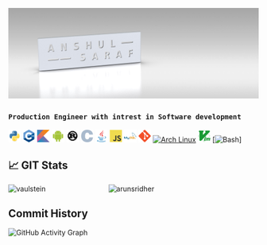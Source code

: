 [<img alt="Anshul" src="/assets/9.jpg"/>]()
### `Production Engineer with intrest in Software development`

[<img alt="Python" width="5%" src="https://raw.githubusercontent.com/devicons/devicon/master/icons/python/python-original.svg" />](https://www.google.com/search?&q=Python)
[<img alt="C++" width="5%" src="https://raw.githubusercontent.com/devicons/devicon/master/icons/cplusplus/cplusplus-original.svg" />](https://www.google.com/search?&q=C++)
[<img alt="Kotlin" width="5%" src="https://raw.githubusercontent.com/devicons/devicon/master/icons/kotlin/kotlin-original.svg" />](https://www.google.com/search?&q=Kotlin)
[<img alt="Android" width="5%" src="https://raw.githubusercontent.com/devicons/devicon/master/icons/android/android-plain.svg" />](https://www.google.com/search?&q=Android)
[<img alt="Rust" width="5%" src="https://raw.githubusercontent.com/devicons/devicon/master/icons/rust/rust-plain.svg" />](https://www.google.com/search?&q=Rust)
[<img alt="C" width="5%" src="https://raw.githubusercontent.com/devicons/devicon/master/icons/c/c-original.svg" />](https://www.google.com/search?&q=C)
[<img alt="Java" width="5%" src="https://raw.githubusercontent.com/devicons/devicon/master/icons/java/java-original.svg" />](https://www.google.com/search?&q=Java)
[<img alt="Javascript" width="5%" src="https://raw.githubusercontent.com/devicons/devicon/master/icons/javascript/javascript-original.svg" />](https://www.google.com/search?&q=Javascript)
[<img alt="MySQL" width="5%" src="https://raw.githubusercontent.com/devicons/devicon/master/icons/mysql/mysql-original-wordmark.svg" />](https://www.google.com/search?&q=MySQL)
[<img alt="Git" width="5%" src="https://raw.githubusercontent.com/devicons/devicon/master/icons/git/git-original.svg" />](https://www.google.com/search?&q=Git)
[<img alt="Arch Linux" width="5%" src="https://upload.wikimedia.org/wikipedia/commons/a/a5/Archlinux-icon-crystal-64.svg" />](https://www.google.com/search?&q=Arch%20Linux)
[<img alt="Vim" width="5%" src="https://raw.githubusercontent.com/devicons/devicon/master/icons/vim/vim-plain.svg" />](https://www.google.com/search?&q=Vim)
[<img alt="Bash" width="5%" src="https://raw.githubusercontent.com/odb/official-bash-logo/61eff022f2dad3c7468f5deb4f06652d15f2c143/assets/Logos/Icons/SVG/128x128.svg" />]

## &#x1f4c8; GIT Stats

<p align="left"><img align="left" width="40%" src="https://github-readme-stats.vercel.app/api/top-langs?username=sarafanshul&show_icons=true&locale=en&layout=compact&theme=radical" alt="vaulstein" /></p>
<p><img align="centre" width="47%" src="https://github-readme-streak-stats.herokuapp.com/?user=sarafanshul&theme=radical" alt="arunsridher" /></p>

## Commit History
![GitHub Activity Graph](https://activity-graph.herokuapp.com/graph?username=sarafanshul&bg_color=000000&color=4fff67&line=4fff67&point=ffffff&area=true&hide_border=true)
